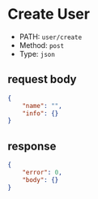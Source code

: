 # Create User

* PATH: `user/create`
* Method: `post`
* Type: `json`

## request body

```json
{
    "name": "",
    "info": {}
}
```

## response

```json
{
    "error": 0,
    "body": {}
}
```
